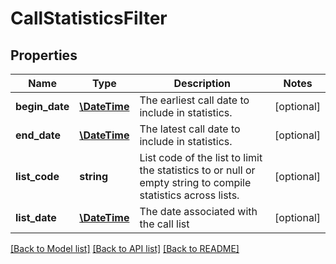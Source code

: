 # CallStatisticsFilter

## Properties
Name | Type | Description | Notes
------------ | ------------- | ------------- | -------------
**begin_date** | [**\DateTime**](\DateTime.md) | The earliest call date to include in statistics. | [optional] 
**end_date** | [**\DateTime**](\DateTime.md) | The latest call date to include in statistics. | [optional] 
**list_code** | **string** | List code of the list to limit the statistics to or null or empty string to compile  statistics across lists. | [optional] 
**list_date** | [**\DateTime**](\DateTime.md) | The date associated with the call list | [optional] 

[[Back to Model list]](../README.md#documentation-for-models) [[Back to API list]](../README.md#documentation-for-api-endpoints) [[Back to README]](../README.md)


